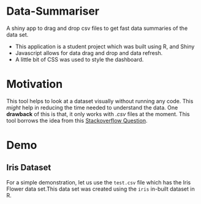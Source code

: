 # Data-Summariser
A shiny app to drag and drop csv files to get fast data summaries of the data set.

* This application is a student project which was built using R, and Shiny
* Javascript allows for data drag and drop and data refresh.
* A little bit of CSS was used to style the dashboard.

# Motivation

This tool helps to look at a dataset visually without running any code. This *might* help in
reducing the time needed to understand the data. One **drawback** of this is that, it only works with *.csv* files at the moment. This tool borrows the idea from
this [Stackoverflow Question](https://stackoverflow.com/questions/36108705/drag-and-drop-data-into-shiny-app).

# Demo
## Iris Dataset
For a simple demonstration, let us use the `test.csv` file which has the Iris Flower data set.This data set was created using the `iris` in-built dataset in R.






